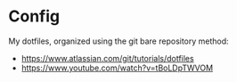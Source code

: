 # Config
My dotfiles, organized using the git bare repository method:
- https://www.atlassian.com/git/tutorials/dotfiles
- https://www.youtube.com/watch?v=tBoLDpTWVOM
